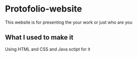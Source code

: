 # Protofolio-website
This website is for presenting the your work or just who are you <br>
## What I used to make it
Using HTML and CSS and Java sctipt for it
